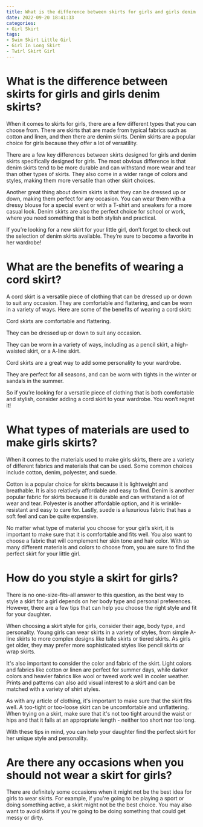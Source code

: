 ```yaml
---
title: What is the difference between skirts for girls and girls denim skirts
date: 2022-09-20 18:41:33
categories:
- Girl Skirt
tags:
- Swim Skirt Little Girl
- Girl In Long Skirt
- Twirl Skirt Girl
---
```



#  What is the difference between skirts for girls and girls denim skirts?

When it comes to skirts for girls, there are a few different types that you can choose from. There are skirts that are made from typical fabrics such as cotton and linen, and then there are denim skirts. Denim skirts are a popular choice for girls because they offer a lot of versatility.

There are a few key differences between skirts designed for girls and denim skirts specifically designed for girls. The most obvious difference is that denim skirts tend to be more durable and can withstand more wear and tear than other types of skirts. They also come in a wider range of colors and styles, making them more versatile than other skirt choices.

Another great thing about denim skirts is that they can be dressed up or down, making them perfect for any occasion. You can wear them with a dressy blouse for a special event or with a T-shirt and sneakers for a more casual look. Denim skirts are also the perfect choice for school or work, where you need something that is both stylish and practical.

If you’re looking for a new skirt for your little girl, don’t forget to check out the selection of denim skirts available. They’re sure to become a favorite in her wardrobe!

#  What are the benefits of wearing a cord skirt?

A cord skirt is a versatile piece of clothing that can be dressed up or down to suit any occasion. They are comfortable and flattering, and can be worn in a variety of ways. Here are some of the benefits of wearing a cord skirt:

Cord skirts are comfortable and flattering.

They can be dressed up or down to suit any occasion.

They can be worn in a variety of ways, including as a pencil skirt, a high-waisted skirt, or a A-line skirt.

Cord skirts are a great way to add some personality to your wardrobe.

They are perfect for all seasons, and can be worn with tights in the winter or sandals in the summer.

So if you’re looking for a versatile piece of clothing that is both comfortable and stylish, consider adding a cord skirt to your wardrobe. You won’t regret it!

#  What types of materials are used to make girls skirts?

When it comes to the materials used to make girls skirts, there are a variety of different fabrics and materials that can be used. Some common choices include cotton, denim, polyester, and suede.

Cotton is a popular choice for skirts because it is lightweight and breathable. It is also relatively affordable and easy to find. Denim is another popular fabric for skirts because it is durable and can withstand a lot of wear and tear. Polyester is another affordable option, and it is wrinkle-resistant and easy to care for. Lastly, suede is a luxurious fabric that has a soft feel and can be quite expensive.

No matter what type of material you choose for your girl’s skirt, it is important to make sure that it is comfortable and fits well. You also want to choose a fabric that will complement her skin tone and hair color. With so many different materials and colors to choose from, you are sure to find the perfect skirt for your little girl.

#  How do you style a skirt for girls?

There is no one-size-fits-all answer to this question, as the best way to style a skirt for a girl depends on her body type and personal preferences. However, there are a few tips that can help you choose the right style and fit for your daughter.

When choosing a skirt style for girls, consider their age, body type, and personality. Young girls can wear skirts in a variety of styles, from simple A-line skirts to more complex designs like tulle skirts or tiered skirts. As girls get older, they may prefer more sophisticated styles like pencil skirts or wrap skirts.

It's also important to consider the color and fabric of the skirt. Light colors and fabrics like cotton or linen are perfect for summer days, while darker colors and heavier fabrics like wool or tweed work well in cooler weather. Prints and patterns can also add visual interest to a skirt and can be matched with a variety of shirt styles.

As with any article of clothing, it's important to make sure that the skirt fits well. A too-tight or too-loose skirt can be uncomfortable and unflattering. When trying on a skirt, make sure that it's not too tight around the waist or hips and that it falls at an appropriate length - neither too short nor too long.

With these tips in mind, you can help your daughter find the perfect skirt for her unique style and personality.

#  Are there any occasions when you should not wear a skirt for girls?

There are definitely some occasions when it might not be the best idea for girls to wear skirts. For example, if you're going to be playing a sport or doing something active, a skirt might not be the best choice. You may also want to avoid skirts if you're going to be doing something that could get messy or dirty.